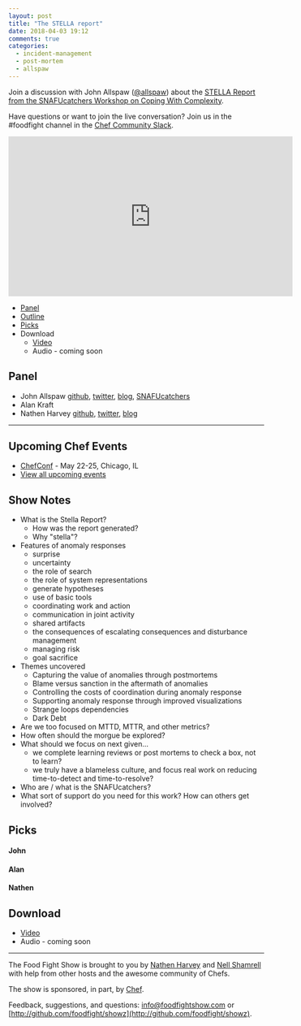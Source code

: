 ```yaml
---
layout: post
title: "The STELLA report"
date: 2018-04-03 19:12
comments: true
categories:
  - incident-management
  - post-mortem
  - allspaw
---
```


Join a discussion with John Allspaw ([@allspaw](https://twitter.com/allspaw)) about the [STELLA Report from the SNAFUcatchers Workshop on Coping With Complexity](http://stella.report/).

Have questions or want to join the live conversation?  Join us in the \#foodfight channel in the [Chef Community Slack](http://community-slack.chef.io/).


<iframe width="560" height="315" src="https://www.youtube.com/embed/DyfZ7QlffI4" frameborder="0" gesture="media" allow="encrypted-media" allowfullscreen></iframe>

* [Panel](/2018/04/stella-report.html#panel)
* [Outline](/2018/04/stella-report.html#outline)
* [Picks](/2018/04/stella-report.html#picks)
* Download
  * [Video](http://youtu.be/DyfZ7QlffI4)
  * Audio - coming soon

Panel<a name="panel"></a>
-----

* John Allspaw [github](https://github.com/jallspaw), [twitter](https://twitter.com/allspaw), [blog](https://medium.com/@allspaw/), [SNAFUcatchers](https://www.snafucatchers.com/)
* Alan Kraft
* Nathen Harvey [github](http://github.com/nathenharvey), [twitter](http://twitter.com/nathenharvey), [blog](http://nathenharvey.com)

-------

## Upcoming Chef Events

* [ChefConf](https://chefconf.chef.io/) - May 22-25, Chicago, IL
* [View all upcoming events](https://events.chef.io/)

<!-- more -->

## Show Notes

* What is the Stella Report?
  * How was the report generated?
  * Why "stella"?
* Features of anomaly responses
  * surprise
  * uncertainty
  * the role of search
  * the role of system representations
  * generate hypotheses
  * use of basic tools
  * coordinating work and action
  * communication in joint activity
  * shared artifacts
  * the consequences of escalating consequences and disturbance management
  * managing risk
  * goal sacrifice
* Themes uncovered
  * Capturing the value of anomalies through postmortems
  * Blame versus sanction in the aftermath of anomalies
  * Controlling the costs of coordination during anomaly response
  * Supporting anomaly response through improved visualizations
  * Strange loops dependencies
  * Dark Debt
* Are we too focused on MTTD, MTTR, and other metrics?
* How often should the morgue be explored?
* What should we focus on next given...
  * we complete learning reviews or post mortems to check a box, not to learn?
  * we truly have a blameless culture, and focus real work on reducing time-to-detect and time-to-resolve?
* Who are / what is the SNAFUcatchers?
* What sort of support do you need for this work?  How can others get involved?


Picks<a name="picks"></a>
-----

#### John

#### Alan

#### Nathen


Download
--------

* [Video](http://youtu.be/DyfZ7QlffI4)
* Audio - coming soon

<hr />

The Food Fight Show is brought to you by [Nathen Harvey](https://twitter.com/nathenharvey) and [Nell Shamrell](https://twitter.com/nellshamrell) with help from other hosts and the awesome community of Chefs.

The show is sponsored, in part, by [Chef](http://www.chef.io).

Feedback, suggestions, and questions:  [info@foodfightshow.com](mailto:info@foodfightshow.com) or  [http://github.com/foodfight/showz](http://github.com/foodfight/showz).

